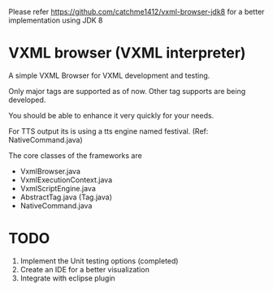 Please refer https://github.com/catchme1412/vxml-browser-jdk8 for a better implementation using JDK 8

VXML browser (VXML interpreter)
==============================

A simple VXML Browser for VXML development and testing. 

Only major tags are supported as of now. Other tag supports are being developed.

You should be able to enhance it very quickly for your needs.

For TTS output its is using a tts engine named festival. (Ref: NativeCommand.java)

The core classes of the frameworks are 

* VxmlBrowser.java
* VxmlExecutionContext.java
* VxmlScriptEngine.java
* AbstractTag.java (Tag.java)
* NativeCommand.java
 
TODO
====
1. Implement the Unit testing options (completed)
2. Create an IDE for a better visualization 
3. Integrate with eclipse plugin

